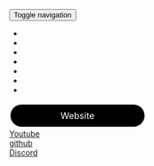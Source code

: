 <html>

<head>
    <meta charset="utf-8">
    <meta name="viewport" content="width=device-width, initial-scale=1.0, shrink-to-fit=no">
    <link rel="stylesheet" href="assets/bootstrap/css/bootstrap.min.css">
    <link rel="stylesheet" href="https://fonts.googleapis.com/css?family=Montserrat:400,400i,700,700i,600,600i">
    <link rel="stylesheet" href="assets/css/Features-Boxed.css">
    <link rel="stylesheet" href="https://cdnjs.cloudflare.com/ajax/libs/baguettebox.js/1.10.0/baguetteBox.min.css">
    <link rel="stylesheet" href="assets/css/Projects-Horizontal.css">
    <link rel="stylesheet" href="assets/css/smoothproducts.css">
</head>

<body>
       <nav class="navbar navbar-light navbar-expand-lg fixed-top bg-white clean-navbar">
        <div class="container"><a class="navbar-brand logo" href="#">                                                                      </a><button class="navbar-toggler" data-toggle="collapse"><span class="sr-only">Toggle navigation</span><span class="navbar-toggler-icon"></span></button><div class="collapse navbar-collapse" id="navcol-1">
    <ul class="nav navbar-nav ml-auto">
         <li role="presentation" class="nav-item"><a class="nav-link"></a></li>
        <li role="presentation" class="nav-item"><a class="nav-link active"></a></li> 
        <li role="presentation" class="nav-item"><a class="nav-link" > ‎</a></li>
        <li role="presentation" class="nav-item"><a class="nav-link" > ‎</a></li>
        <li role="presentation" class="nav-item"><a class="nav-link" > ‎</a></li>
        <li role="presentation" class="nav-item"><a class="nav-link active" href="about"> ‎</a></li>
        <li role="presentation" class="nav-item"></li>
    </ul>
</div></div>
   <style>
.Rbutton {
  background-color: #000000;
  border: 50px;
  color: white;
  padding: 10px 90px;
  text-align: center;
  text-decoration: none;
  display: inline-block;
  font-size: 16px;
  margin: 4px 2px;
  cursor: pointer;
  border-radius: 25px;
}
</style>
    </nav>
    <div class=" "> 
        <div class="container">
            <div class="  "> 
               <div class="col-sm-6 col-lg-4">
                 <div class="card clean-card text-center">
               <div class="card-body info"><a href="https://duui3111.github.io/Home" class="Rbutton">Website</a></div>        
               </div>
              </div>
            </div>
        </div>
    </div>
    <main class="page"></main>
    <section class="clean-block about-us">
        <div class="container">
            <div class="block-heading"></div>
            <div class="row justify-content-center">
                <div class="col-sm-6 col-lg-4">
                    <div class="card clean-card text-center">
                        <div class="card-body info"><a href="https://www.youtube.com/channel/UCYvfm2YP2Q77WuRWCHHVYwQ?view_as=subscriber" class="button">Youtube</a></div>
                    </div>
                </div>
                <div class="col-sm-6 col-lg-4">
                    <div class="card clean-card text-center">
                        <div class="card-body info"><a href="https://github.com/Duui3111" class="button">github</a></div>
                    </div>
                </div>
                <div class="col-sm-6 col-lg-4">
                    <div class="card clean-card text-center">
                        <div class="card-body info"><a href="https://discord.gg/r9zHtSn" class="button">Discord</a></div>
                    </div>
                </div>
            </div>
        </div>
    </section>
    <div class="box"></div>
    <script src="assets/js/jquery.min.js"></script>
    <script src="assets/bootstrap/js/bootstrap.min.js"></script>
    <script src="https://cdnjs.cloudflare.com/ajax/libs/baguettebox.js/1.10.0/baguetteBox.min.js"></script>
    <script src="assets/js/smoothproducts.min.js"></script>
    <script src="assets/js/theme.js"></script> 
</body>

</html>

<!--https://robinmoisson.github.io/staticrypt -->
